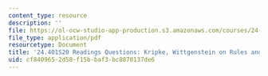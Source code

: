```yaml
---
content_type: resource
description: ''
file: https://ol-ocw-studio-app-production.s3.amazonaws.com/courses/24-401-proseminar-in-philosophy-ii-spring-2020/cf8409652d58f15bbaf3bc8870137de6_MIT24_401S20_Questions1.pdf
file_type: application/pdf
resourcetype: Document
title: '24.401S20 Readings Questions: Kripke, Wittgenstein on Rules and Private Language'
uid: cf840965-2d58-f15b-baf3-bc8870137de6
---
```

